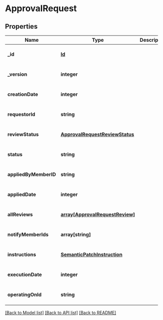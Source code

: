 # ApprovalRequest

## Properties
Name | Type | Description | Notes
------------ | ------------- | ------------- | -------------
**_id** | [**Id**](Id.md) |  | [optional] [default to null]
**_version** | **integer** |  | [optional] [default to null]
**creationDate** | **integer** |  | [optional] [default to null]
**requestorId** | **string** |  | [optional] [default to null]
**reviewStatus** | [**ApprovalRequestReviewStatus**](ApprovalRequestReviewStatus.md) |  | [optional] [default to null]
**status** | **string** |  | [optional] [default to null]
**appliedByMemberID** | **string** |  | [optional] [default to null]
**appliedDate** | **integer** |  | [optional] [default to null]
**allReviews** | [**array[ApprovalRequestReview]**](ApprovalRequestReview.md) |  | [optional] [default to null]
**notifyMemberIds** | **array[string]** |  | [optional] [default to null]
**instructions** | [**SemanticPatchInstruction**](SemanticPatchInstruction.md) |  | [optional] [default to null]
**executionDate** | **integer** |  | [optional] [default to null]
**operatingOnId** | **string** |  | [optional] [default to null]

[[Back to Model list]](../README.md#documentation-for-models) [[Back to API list]](../README.md#documentation-for-api-endpoints) [[Back to README]](../README.md)



